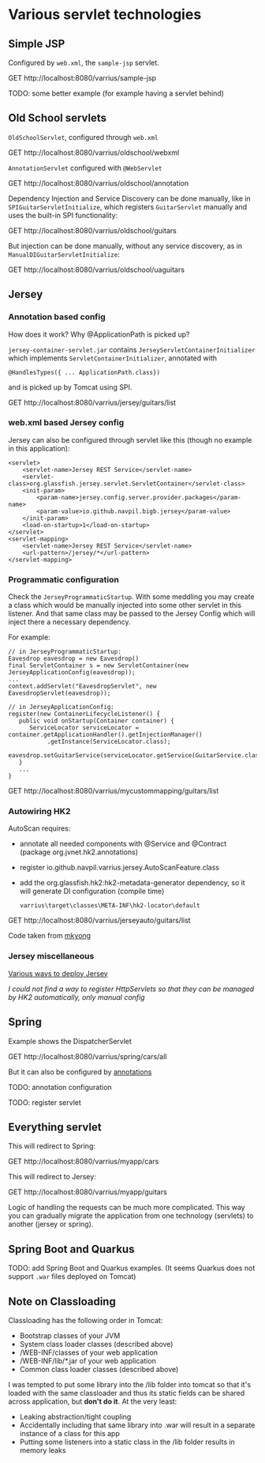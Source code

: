 # Various servlet technologies

## Simple JSP

Configured by `web.xml`, the `sample-jsp` servlet.

GET http://localhost:8080/varrius/sample-jsp

TODO: some better example (for example having a servlet behind)

## Old School servlets

`OldSchoolServlet`, configured through `web.xml`

GET http://localhost:8080/varrius/oldschool/webxml

`AnnotationServlet` configured with `@WebServlet`

GET http://localhost:8080/varrius/oldschool/annotation

Dependency Injection and Service Discovery can be done manually, like in `SPIGuitarServletInitialize`,
which registers `GuitarServlet` manually and uses the built-in SPI functionality:

GET http://localhost:8080/varrius/oldschool/guitars

But injection can be done manually, without any service discovery, as in `ManualDIGuitarServletInitialize`:

GET http://localhost:8080/varrius/oldschool/uaguitars

## Jersey

### Annotation based config

How does it work? Why @ApplicationPath is picked up?

`jersey-container-servlet.jar` contains `JerseyServletContainerInitializer` which
implements `ServletContainerInitializer`, annotated with

    @HandlesTypes({ ... ApplicationPath.class})

and is picked up by Tomcat using SPI.

GET http://localhost:8080/varrius/jersey/guitars/list

### web.xml based Jersey config

Jersey can also be configured through servlet like this (though no example in this application):

    <servlet>
        <servlet-name>Jersey REST Service</servlet-name>
        <servlet-class>org.glassfish.jersey.servlet.ServletContainer</servlet-class>
        <init-param>
            <param-name>jersey.config.server.provider.packages</param-name>
            <param-value>io.github.navpil.bigb.jersey</param-value>
        </init-param>
        <load-on-startup>1</load-on-startup>
    </servlet>
    <servlet-mapping>
        <servlet-name>Jersey REST Service</servlet-name>
        <url-pattern>/jersey/*</url-pattern>
    </servlet-mapping>

### Programmatic configuration

Check the `JerseyProgrammaticStartup`.
With some meddling you may create a class which would be manually injected into some other servlet in this listener.
And that same class may be passed to the Jersey Config which will inject there a necessary dependency. 

For example:

    // in JerseyProgrammaticStartup:
    Eavesdrop eavesdrop = new Eavesdrop()
    final ServletContainer s = new ServletContainer(new JerseyApplicationConfig(eavesdrop));
    ...
    context.addServlet("EavesdropServlet", new EavesdropServlet(eavesdrop));

    // in JerseyApplicationConfig:
    register(new ContainerLifecycleListener() {
       public void onStartup(Container container) {
          ServiceLocator serviceLocator = container.getApplicationHandler().getInjectionManager()
               .getInstance(ServiceLocator.class);
          eavesdrop.setGuitarService(serviceLocator.getService(GuitarService.class));
       }
       ...
    }

GET http://localhost:8080/varrius/mycustommapping/guitars/list

### Autowiring HK2

AutoScan requires:

 - annotate all needed components with @Service and @Contract (package org.jvnet.hk2.annotations)
 - register io.github.navpil.varrius.jersey.AutoScanFeature.class
 - add the org.glassfish.hk2:hk2-metadata-generator dependency, so it will generate DI configuration (compile time)

       varrius\target\classes\META-INF\hk2-locator\default

GET http://localhost:8080/varrius/jerseyauto/guitars/list

Code taken from [mkyong](https://mkyong.com/webservices/jax-rs/jersey-and-hk2-dependency-injection-auto-scanning/)

### Jersey miscellaneous

[Various ways to deploy Jersey](https://stackoverflow.com/questions/45625925/what-exactly-is-the-resourceconfig-class-in-jersey-2)

_I could not find a way to register HttpServlets so that they can be managed by HK2 automatically, only manual config_ 

## Spring

Example shows the DispatcherServlet

GET http://localhost:8080/varrius/spring/cars/all

But it can also be configured by [annotations](https://efraimgentil.github.io/en/post/java/spring/configuring-spring-with-annotations)

TODO: annotation configuration

TODO: register servlet

## Everything servlet

This will redirect to Spring: 

GET http://localhost:8080/varrius/myapp/cars

This will redirect to Jersey:

GET http://localhost:8080/varrius/myapp/guitars

Logic of handling the requests can be much more complicated.
This way you can gradually migrate the application from one technology (servlets) to another (jersey or spring).

## Spring Boot and Quarkus

TODO: add Spring Boot and Quarkus examples.
(It seems Quarkus does not support `.war` files deployed on Tomcat)

## Note on Classloading

Classloading has the following order in Tomcat: 

 - Bootstrap classes of your JVM
 - System class loader classes (described above)
 - /WEB-INF/classes of your web application
 - /WEB-INF/lib/*.jar of your web application
 - Common class loader classes (described above)

I was tempted to put some library into the /lib folder into tomcat so that it's loaded with the same classloader
and thus its static fields can be shared across application, but **don't do it**.
At the very least:

 - Leaking abstraction/tight coupling
 - Accidentally including that same library into .war will result in a separate instance of a class for this app
 - Putting some listeners into a static class in the /lib folder results in memory leaks

